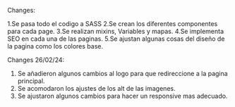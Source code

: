 Changes:

1.Se pasa todo el codigo a SASS
2.Se crean los diferentes componentes para cada page.
3.Se realizan mixins, Variables y mapas.
4.Se implementa SEO en cada una de las paginas.
5.Se ajustan algunas cosas del diseño de la pagina como los colores base.

Changes 26/02/24:

1. Se añadieron algunos cambios al logo para que redireccione a la pagina  principal.
2. Se acomodaron los ajustes de los alt de las imagenes.
3. Se ajustaron algunos cambios para hacer un responsive mas adecuado.
